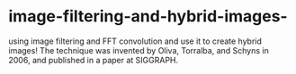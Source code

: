 # image-filtering-and-hybrid-images-
using image filtering and FFT convolution and use it to create hybrid images! The technique was invented by Oliva, Torralba, and Schyns in 2006, and published in a paper at SIGGRAPH.
